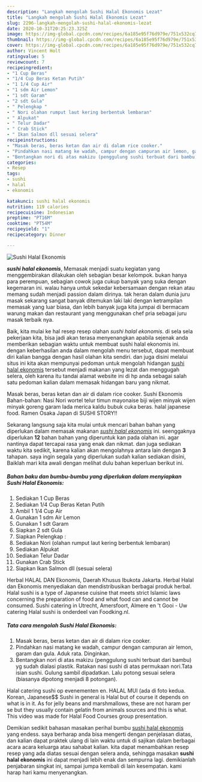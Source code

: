 ```yaml
---
description: "Langkah mengolah Sushi Halal Ekonomis Lezat"
title: "Langkah mengolah Sushi Halal Ekonomis Lezat"
slug: 2296-langkah-mengolah-sushi-halal-ekonomis-lezat
date: 2020-10-31T20:25:23.325Z
image: https://img-global.cpcdn.com/recipes/6a185e95f76d979e/751x532cq70/sushi-halal-ekonomis-foto-resep-utama.jpg
thumbnail: https://img-global.cpcdn.com/recipes/6a185e95f76d979e/751x532cq70/sushi-halal-ekonomis-foto-resep-utama.jpg
cover: https://img-global.cpcdn.com/recipes/6a185e95f76d979e/751x532cq70/sushi-halal-ekonomis-foto-resep-utama.jpg
author: Vincent Holt
ratingvalue: 5
reviewcount: 7
recipeingredient:
- "1 Cup Beras"
- "1/4 Cup Beras Ketan Putih"
- "1 1/4 Cup Air"
- "1 sdm Air Lemon"
- "1 sdt Garam"
- "2 sdt Gula"
- " Pelengkap "
- " Nori olahan rumput laut kering berbentuk lembaran"
- " Alpukat"
- " Telur Dadar"
- " Crab Stick"
- " Ikan Salmon dll sesuai selera"
recipeinstructions:
- "Masak beras, beras ketan dan air di dalam rice cooker."
- "Pindahkan nasi matang ke wadah, campur dengan campuran air lemon, garam dan gula. Aduk rata. Dinginkan."
- "Bentangkan nori di atas makizu (penggulung sushi terbuat dari bambu) yg sudah dialasi plastik. Ratakan nasi sushi di atas permukaan nori.Tata isian sushi. Gulung sambil dipadatkan. Lalu potong sesuai selera (biasanya dipotong menjadi 8 potongan)."
categories:
- Resep
tags:
- sushi
- halal
- ekonomis

katakunci: sushi halal ekonomis 
nutrition: 119 calories
recipecuisine: Indonesian
preptime: "PT16M"
cooktime: "PT54M"
recipeyield: "1"
recipecategory: Dinner

---
```



![Sushi Halal Ekonomis](https://img-global.cpcdn.com/recipes/6a185e95f76d979e/751x532cq70/sushi-halal-ekonomis-foto-resep-utama.jpg)

<b><i>sushi halal ekonomis</i></b>, Memasak menjadi suatu kegiatan yang menggembirakan dilakukan oleh sebagian besar kelompok. bukan hanya para perempuan, sebagian cowok juga cukup banyak yang suka dengan kegemaran ini. walau hanya untuk sekedar kebersamaan dengan rekan atau memang sudah menjadi passion dalam dirinya. tak heran dalam dunia juru masak sekarang sangat banyak ditemukan laki laki dengan ketrampilan memasak yang luar biasa, dan lebih banyak juga kita jumpai di bermacam warung makan dan restaurant yang menggunakan chef pria sebagai juru masak terbaik nya.

Baik, kita mulai ke hal resep resep olahan <i>sushi halal ekonomis</i>. di sela sela pekerjaan kita, bisa jadi akan terasa menyenangkan apabila sejenak anda memberikan sebagian waktu untuk membuat sushi halal ekonomis ini. dengan keberhasilan anda dalam mengolah menu tersebut, dapat membuat diri kalian bangga dengan hasil olahan kita sendiri. dan juga disini melalui situs ini kita akan mempunyai pedoman untuk mengolah hidangan <u>sushi halal ekonomis</u> tersebut menjadi makanan yang lezat dan menggugah selera, oleh karena itu tandai alamat website ini di hp anda sebagai salah satu pedoman kalian dalam memasak hidangan baru yang nikmat.

Masak beras, beras ketan dan air di dalam rice cooker. Sushi Ekonomis Bahan-bahan: Nasi Nori wortel telur timun mayonaise biji wijen minyak wijen minyak goreng garam lada merica kaldu bubuk cuka beras. halal japanese food. Ramen Osaka Japan di SUSHI STORY!!


Sekarang langsung saja kita mulai untuk mencari bahan bahan yang diperlukan dalam memasak makanan <u><i>sushi halal ekonomis</i></u> ini. seenggaknya diperlukan <b>12</b> bahan bahan yang diperuntuk kan pada olahan ini. agar nantinya dapat tercapai rasa yang enak dan nikmat. dan juga sediakan waktu kita sedikit, karena kalian akan mengolahnya antara lain dengan <b>3</b> tahapan. saya ingin segala yang diperlukan sudah kalian sediakan disini, Baiklah mari kita awali dengan melihat dulu bahan keperluan berikut ini.

<!--inarticleads1-->

##### Bahan baku dan bumbu-bumbu yang diperlukan dalam menyiapkan Sushi Halal Ekonomis:

1. Sediakan 1 Cup Beras
1. Sediakan 1/4 Cup Beras Ketan Putih
1. Ambil 1 1/4 Cup Air
1. Gunakan 1 sdm Air Lemon
1. Gunakan 1 sdt Garam
1. Siapkan 2 sdt Gula
1. Siapkan  Pelengkap :
1. Sediakan  Nori (olahan rumput laut kering berbentuk lembaran)
1. Sediakan  Alpukat
1. Sediakan  Telur Dadar
1. Gunakan  Crab Stick
1. Siapkan  Ikan Salmon dll (sesuai selera)


Herbal HALAL DAN Ekonomis, Daerah Khusus Ibukota Jakarta. Herbal Halal dan Ekonomis menyediakan dan mendistribusikan berbagai produk herbal. Halal sushi is a type of Japanese cuisine that meets strict Islamic laws concerning the preparation of food and what food can and cannot be consumed. Sushi catering in Utrecht, Amersfoort, Almere en &#39;t Gooi - Uw catering Halal sushi is onderdeel van Foodking.nl. 

<!--inarticleads2-->

##### Tata cara mengolah Sushi Halal Ekonomis:

1. Masak beras, beras ketan dan air di dalam rice cooker.
1. Pindahkan nasi matang ke wadah, campur dengan campuran air lemon, garam dan gula. Aduk rata. Dinginkan.
1. Bentangkan nori di atas makizu (penggulung sushi terbuat dari bambu) yg sudah dialasi plastik. Ratakan nasi sushi di atas permukaan nori.Tata isian sushi. Gulung sambil dipadatkan. Lalu potong sesuai selera (biasanya dipotong menjadi 8 potongan).


Halal catering sushi op evenementen en. HALAL MUI (ada di foto kedua. Korean, Japanese$$  Sushi in general is Halal but of course it depends on what is in it. As for jelly beans and marshmallows, these are not haram per se but they usually contain gelatin from animals sources and this is what. This video was made for Halal Food Courses group presentation. 

Demikian sedikit bahasan masakan perihal bumbu <u>sushi halal ekonomis</u> yang endess. saya berharap anda bisa mengerti dengan penjelasan diatas, dan kalian dapat praktek ulang di lain waktu untuk di sajikan dalam berbagai acara acara keluarga atau sahabat kalian. kita dapat menambahkan resep resep yang ada diatas sesuai dengan selera anda, sehingga masakan <b>sushi halal ekonomis</b> ini dapat menjadi lebih enak dan sempurna lagi. demikianlah penjabaran singkat ini, sampai jumpa kembali di lain kesempatan. kami harap hari kamu menyenangkan.
